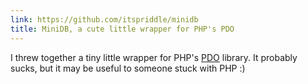 ```yaml
---
link: https://github.com/itspriddle/minidb
title: MiniDB, a cute little wrapper for PHP's PDO
---
```


I threw together a tiny little wrapper for PHP's
[PDO](http://php.net/manual/en/book.pdo.php) library. It probably sucks, but
it may be useful to someone stuck with PHP :)
